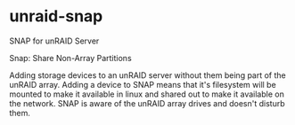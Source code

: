 unraid-snap
===========

SNAP for unRAID Server

Snap: Share Non-Array Partitions 

Adding storage devices to an unRAID server without them being part of the unRAID array. Adding a device to SNAP means that it's filesystem will be mounted to make it available in linux and shared out to make it available on the network. SNAP is aware of the unRAID array drives and doesn't disturb them. 
